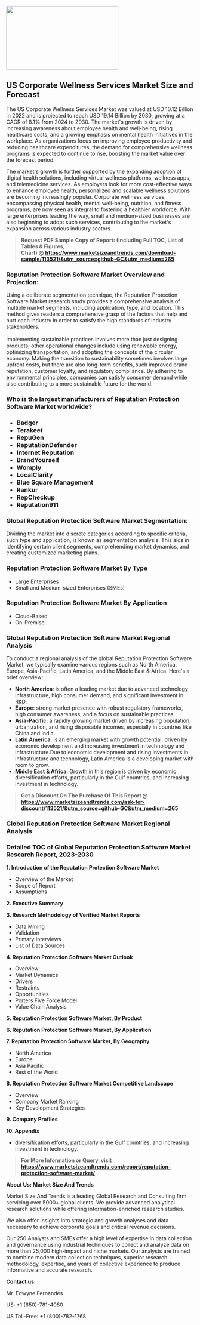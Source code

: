 <p><img class="alignnone size-medium wp-image-20088" src="https://ffe5etoiles.com/wp-content/uploads/2024/12/MST1-300x171.png" alt="" width="300" height="171" /></p><h2>US Corporate Wellness Services Market Size and Forecast</h2><p>The US Corporate Wellness Services Market was valued at USD 10.12 Billion in 2022 and is projected to reach USD 19.14 Billion by 2030, growing at a CAGR of 8.1% from 2024 to 2030. The market's growth is driven by increasing awareness about employee health and well-being, rising healthcare costs, and a growing emphasis on mental health initiatives in the workplace. As organizations focus on improving employee productivity and reducing healthcare expenditures, the demand for comprehensive wellness programs is expected to continue to rise, boosting the market value over the forecast period.</p><p>The market's growth is further supported by the expanding adoption of digital health solutions, including virtual wellness platforms, wellness apps, and telemedicine services. As employers look for more cost-effective ways to enhance employee health, personalized and scalable wellness solutions are becoming increasingly popular. Corporate wellness services, encompassing physical health, mental well-being, nutrition, and fitness programs, are now seen as integral to fostering a healthier workforce. With large enterprises leading the way, small and medium-sized businesses are also beginning to adopt such services, contributing to the market's expansion across various industry sectors.</p></p><blockquote id="" class=""><strong>Request PDF Sample Copy of Report: (Including Full TOC, List of Tables &amp; Figures, Chart)&nbsp;@&nbsp;<strong><a href="https://www.marketsizeandtrends.com/download-sample/113521/&utm_source=github-GC&utm_medium=265" target="_blank">https://www.marketsizeandtrends.com/download-sample/113521/&utm_source=github-GC&utm_medium=265</a></strong></strong></blockquote><h3 id="" class="">Reputation Protection Software Market&nbsp;Overview and Projection:</h3><p id="" class="">Using a deliberate segmentation technique, the Reputation Protection Software Market research study provides a comprehensive analysis of multiple market segments, including application, type, and location. This method gives readers a comprehensive grasp of the factors that help and hurt each industry in order to satisfy the high standards of industry stakeholders. <br /> <br />Implementing sustainable practices involves more than just designing products; other operational changes include using renewable energy, optimizing transportation, and adopting the concepts of the circular economy. Making the transition to sustainability sometimes involves large upfront costs, but there are also long-term benefits, such improved brand reputation, customer loyalty, and regulatory compliance. By adhering to environmental principles, companies can satisfy consumer demand while also contributing to a more sustainable future for the world.</p><h3 id="" class="">Who is the largest manufacturers of&nbsp;Reputation Protection Software Market worldwide?</h3><h3 class=""><p><ul><li>Badger </li><li> Terakeet </li><li> RepuGen </li><li> ReputationDefender </li><li> Internet Reputation </li><li> BrandYourself </li><li> Womply </li><li> LocalClarity </li><li> Blue Square Management </li><li> Rankur </li><li> RepCheckup </li><li> Reputation911</li></ul></p></h3><h3 id="" class="">Global&nbsp;Reputation Protection Software Market Segmentation:</h3><p id="" class="">Dividing the market into discrete categories according to specific criteria, such type and application, is known as segmentation analysis. This aids in identifying certain client segments, comprehending market dynamics, and creating customized marketing plans.</p><h3 id="" class="">Reputation Protection Software Market&nbsp;By Type</h3><p><p><ul><li>Large Enterprises </li><li> Small and Medium-sized Enterprises (SMEs)</p></li></ul></p></p><h3 id="" class="">Reputation Protection Software Market&nbsp;By Application</h3><p class=""><p><ul><li>Cloud-Based </li><li> On-Premise</li></ul></p></p><h3 id="" class="">Global Reputation Protection Software Market Regional Analysis</h3><p id="" class="">To conduct a regional analysis of the global Reputation Protection Software Market, we typically examine various regions such as North America, Europe, Asia-Pacific, Latin America, and the Middle East &amp; Africa. Here's a brief overview:</p><ul><li><strong>North America</strong>: is often a leading market due to advanced technology infrastructure, high consumer demand, and significant investment in R&amp;D.</li><li><strong>Europe</strong>: strong market presence with robust regulatory frameworks, high consumer awareness, and a focus on sustainable practices.</li><li><strong>Asia-Pacific</strong>: a rapidly growing market driven by increasing population, urbanization, and rising disposable incomes, especially in countries like China and India.</li><li><strong>Latin America</strong>: is an emerging market with growth potential, driven by economic development and increasing investment in technology and infrastructure.Due to economic development and rising investments in infrastructure and technology, Latin America is a developing market with room to grow.</li><li><strong>Middle East &amp; Africa</strong>: Growth in this region is driven by economic diversification efforts, particularly in the Gulf countries, and increasing investment in technology.</li></ul><blockquote id="" class=""><strong>Get a Discount On The Purchase Of This Report @ <strong><a href="https://www.marketsizeandtrends.com/ask-for-discount/113521/&utm_source=github-GC&utm_medium=265" target="_blank">https://www.marketsizeandtrends.com/ask-for-discount/113521/&utm_source=github-GC&utm_medium=265</a></strong></strong></blockquote><h3 id="" class="">Global Reputation Protection Software Market Regional Analysis</h3><h3 id="" class="">Detailed TOC of Global Reputation Protection Software Market Research Report, 2023-2030</h3><p id="" class=""><strong>1. Introduction of the Reputation Protection Software Market</strong></p><ul><li>Overview of the Market</li><li>Scope of Report</li><li>Assumptions</li></ul><p id="" class=""><strong>2. Executive Summary</strong></p><p id="" class=""><strong>3. Research Methodology of Verified Market Reports</strong></p><ul><li>Data Mining</li><li>Validation</li><li>Primary Interviews</li><li>List of Data Sources</li></ul><p id="" class=""><strong>4. Reputation Protection Software Market Outlook</strong></p><ul><li>Overview</li><li>Market Dynamics</li><li>Drivers</li><li>Restraints</li><li>Opportunities</li><li>Porters Five Force Model</li><li>Value Chain Analysis</li></ul><p id="" class=""><strong>5. Reputation Protection Software Market, By Product</strong></p><p id="" class=""><strong>6. Reputation Protection Software Market, By Application</strong></p><p id="" class=""><strong>7. Reputation Protection Software Market, By Geography</strong></p><ul><li>North America</li><li>Europe</li><li>Asia Pacific</li><li>Rest of the World</li></ul><p id="" class=""><strong>8. Reputation Protection Software Market Competitive Landscape</strong></p><ul><li>Overview</li><li>Company Market Ranking</li><li>Key Development Strategies</li></ul><p id="" class=""><strong>9. Company Profiles</strong></p><p id="" class=""><strong>10. Appendix</strong></p><ul><li>diversification efforts, particularly in the Gulf countries, and increasing investment in technology.</li></ul><blockquote id="" class=""><strong>For More Information or Query, visit <strong><strong><a href="https://www.marketsizeandtrends.com/report/reputation-protection-software-market/" target="_blank">https://www.marketsizeandtrends.com/report/reputation-protection-software-market/</a></strong></strong></strong></blockquote><p id="" class=""><strong>About Us: Market Size And Trends</strong></p><p id="" class="">Market Size And Trends is a leading Global Research and Consulting firm servicing over 5000+ global clients. We provide advanced analytical research solutions while offering information-enriched research studies.</p><p id="" class="">We also offer insights into strategic and growth analyses and data necessary to achieve corporate goals and critical revenue decisions.</p><p id="" class="">Our 250 Analysts and SMEs offer a high level of expertise in data collection and governance using industrial techniques to collect and analyze data on more than 25,000 high-impact and niche markets. Our analysts are trained to combine modern data collection techniques, superior research methodology, expertise, and years of collective experience to produce informative and accurate research.</p><p id="" class=""><strong>Contact us:</strong></p><p id="" class="">Mr. Edwyne Fernandes</p><p id="" class="">US: +1 (650)-781-4080</p><p id="" class="">US Toll-Free: +1 (800)-782-1768</p>
